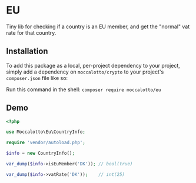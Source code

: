 # EU

Tiny lib for checking if a country is an EU member, and get the "normal" vat rate for that country.

## Installation

To add this package as a local, per-project dependency to your project, simply add a dependency on
 `moccalotto/crypto` to your project's `composer.json` file like so:

Run this command in the shell: `composer require moccalotto/eu`


## Demo

```php
<?php

use Moccalotto\Eu\CountryInfo;

require 'vendor/autoload.php';

$info = new CountryInfo();

var_dump($info->isEuMember('DK')); // bool(true)

var_dump($info->vatRate('DK'));    // int(25)
```
